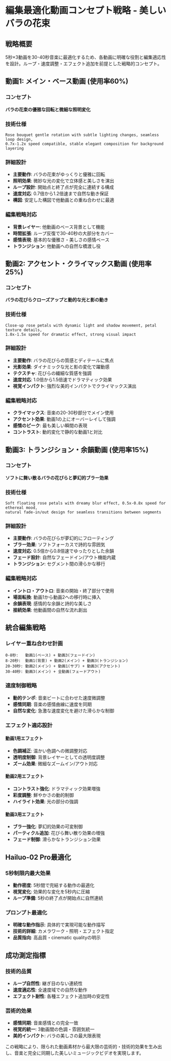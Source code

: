# 編集最適化動画コンセプト戦略 - 美しいバラの花束

## 戦略概要
5秒×3動画を30-40秒音楽に最適化するため、各動画に明確な役割と編集適応性を設計。ループ・速度調整・エフェクト追加を前提とした戦略的コンセプト。

## 動画1: メイン・ベース動画 (使用率60%)

### コンセプト
**バラの花束の優雅な回転と微細な照明変化**

### 技術仕様
```
Rose bouquet gentle rotation with subtle lighting changes, seamless loop design, 
0.7x-1.2x speed compatible, stable elegant composition for background layering
```

### 詳細設計
- **主要動作**: バラの花束がゆっくりと優雅に回転
- **照明効果**: 微妙な光の変化で立体感と美しさを演出
- **ループ設計**: 開始点と終了点が完全に連続する構成
- **速度対応**: 0.7倍から1.2倍速まで自然な動き保証
- **構図**: 安定した構図で他動画との重ね合わせに最適

### 編集戦略対応
- **背景レイヤー**: 他動画のベース背景として機能
- **時間拡張**: ループ反復で30-40秒の大部分をカバー
- **感情表現**: 基本的な優雅さ・美しさの感情ベース
- **トランジション**: 他動画への自然な橋渡し役

## 動画2: アクセント・クライマックス動画 (使用率25%)

### コンセプト  
**バラの花びらクローズアップと動的な光と影の動き**

### 技術仕様
```
Close-up rose petals with dynamic light and shadow movement, petal texture details, 
1.0x-1.5x speed for dramatic effect, strong visual impact
```

### 詳細設計
- **主要動作**: バラの花びらの質感とディテールに焦点
- **光影効果**: ダイナミックな光と影の変化で躍動感
- **テクスチャ**: 花びらの繊細な質感を強調
- **速度対応**: 1.0倍から1.5倍速でドラマティック効果
- **視覚インパクト**: 強烈な美的インパクトでクライマックス演出

### 編集戦略対応
- **クライマックス**: 音楽の20-30秒部分でメイン使用
- **アクセント効果**: 動画1の上にオーバーレイして強調
- **感情のピーク**: 最も美しい瞬間の表現
- **コントラスト**: 動的変化で静的な動画1と対比

## 動画3: トランジション・余韻動画 (使用率15%)

### コンセプト
**ソフトに舞い散るバラの花びらと夢幻的ブラー効果**

### 技術仕様
```
Soft floating rose petals with dreamy blur effect, 0.5x-0.8x speed for ethereal mood, 
natural fade-in/out design for seamless transitions between segments
```

### 詳細設計
- **主要動作**: バラの花びらが夢幻的にフローティング
- **ブラー効果**: ソフトフォーカスで詩的な雰囲気
- **速度対応**: 0.5倍から0.8倍速でゆったりとした余韻
- **フェード設計**: 自然なフェードイン/アウト機能内蔵
- **トランジション**: セグメント間の滑らかな移行

### 編集戦略対応
- **イントロ・アウトロ**: 音楽の開始・終了部分で使用
- **場面転換**: 動画1から動画2への移行時に挿入
- **余韻表現**: 感情的な余韻と詩的な美しさ
- **接続効果**: 他動画間の自然な流れ創出

## 統合編集戦略

### レイヤー重ね合わせ計画
```
0-8秒:   動画1(ベース) + 動画3(フェードイン)
8-20秒:  動画1(背景) + 動画2(メイン) + 動画3(トランジション)  
20-30秒: 動画2(メイン) + 動画1(サブ) + 動画3(アクセント)
30-40秒: 動画3(メイン) + 全動画(フェードアウト)
```

### 速度制御戦略
- **動的テンポ**: 音楽ビートに合わせた速度微調整
- **感情同期**: 音楽の感情曲線に速度を同期
- **自然な変化**: 急激な速度変化を避けた滑らかな制御

### エフェクト適応設計

#### 動画1用エフェクト
- **色調補正**: 温かい色調への微調整対応
- **透明度制御**: 背景レイヤーとしての透明度調整
- **ズーム効果**: 微細なズームイン/アウト対応

#### 動画2用エフェクト  
- **コントラスト強化**: ドラマティック効果増強
- **彩度調整**: 鮮やかさの動的制御
- **ハイライト効果**: 光の部分の強調

#### 動画3用エフェクト
- **ブラー強化**: 夢幻的効果の可変制御  
- **パーティクル追加**: 花びら舞い散り効果の増強
- **フェード制御**: 滑らかなトランジション効果

## Hailuo-02 Pro最適化

### 5秒制限内最大効果
- **動作密度**: 5秒間で完結する動作の最適化
- **視覚変化**: 効果的な変化を5秒内に圧縮
- **ループ準備**: 5秒の終了点が開始点に自然連続

### プロンプト最適化
- **明確な動作指示**: 具体的で実現可能な動作描写
- **技術的詳細**: カメラワーク・照明・エフェクト指定
- **品質指向**: 高品質・cinematic qualityの明示

## 成功測定指標

### 技術的品質
- **ループ自然性**: 継ぎ目のない連続性
- **速度適応性**: 全速度域での自然な動作
- **エフェクト耐性**: 各種エフェクト追加時の安定性

### 芸術的効果
- **感情同期**: 音楽感情との完全一致
- **視覚的統一**: 3動画間の色調・雰囲気統一
- **美的インパクト**: バラの美しさの最大限表現

この戦略により、限られた動画素材から最大限の芸術的・技術的効果を生み出し、音楽と完全に同期した美しいミュージックビデオを実現します。